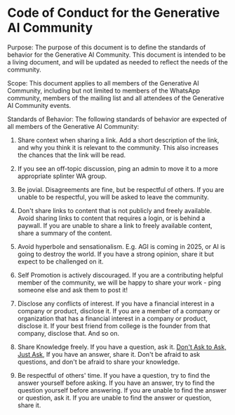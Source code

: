 # Code of Conduct for the Generative AI Community

Purpose: The purpose of this document is to define the standards of behavior for the Generative AI Community. This document is intended to be a living document, and will be updated as needed to reflect the needs of the community.

Scope: This document applies to all members of the Generative AI Community, including but not limited to members of the WhatsApp community, members of the mailing list and all attendees of the Generative AI Community events.

Standards of Behavior: The following standards of behavior are expected of all members of the Generative AI Community:

1. Share context when sharing a link. Add a short description of the link, and why you think it is relevant to the community. This also increases the chances that the link will be read.

1. If you see an off-topic discussion, ping an admin to move it to a more appropriate splinter WA group.

1. Be jovial. Disagreements are fine, but be respectful of others. If you are unable to be respectful, you will be asked to leave the community.

1. Don't share links to content that is not publicly and freely available. Avoid sharing links to content that requires a login, or is behind a paywall. If you are unable to share a link to freely available content, share a summary of the content.

1. Avoid hyperbole and sensationalism. E.g. AGI is coming in 2025, or AI is going to destroy the world. If you have a strong opinion, share it but expect to be challenged on it.

1. Self Promotion is actively discouraged. If you are a contributing helpful member of the community, we will be happy to share your work - ping someone else and ask them to post it!

1. Disclose any conflicts of interest. If you have a financial interest in a company or product, disclose it. If you are a member of a company or organization that has a financial interest in a company or product, disclose it. If your best friend from college is the founder from that company, disclose that. And so on.

1. Share Knowledge freely. If you have a question, ask it. [Don't Ask to Ask, Just Ask](https://dontasktoask.com/), If you have an answer, share it. Don't be afraid to ask questions, and don't be afraid to share your knowledge.

1. Be respectful of others' time. If you have a question, try to find the answer yourself before asking. If you have an answer, try to find the question yourself before answering. If you are unable to find the answer or question, ask it. If you are unable to find the answer or question, share it.
